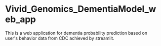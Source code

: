 # Vivid_Genomics_DementiaModel_web_app
This is a web application for dementia probability prediction based on user's behavior data from CDC achieved by streamlit.
